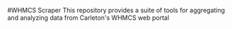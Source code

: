 #WHMCS Scraper
This repository provides a suite of tools for aggregating and analyzing data from Carleton's WHMCS web portal